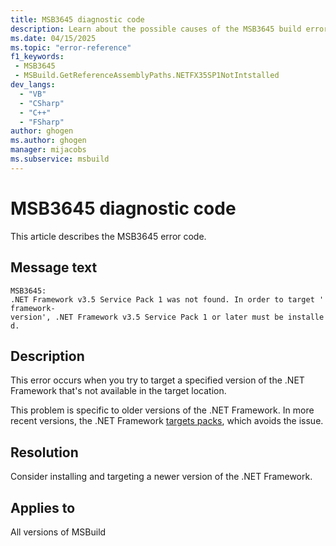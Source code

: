 ```yaml
---
title: MSB3645 diagnostic code
description: Learn about the possible causes of the MSB3645 build error and get troubleshooting tips.
ms.date: 04/15/2025
ms.topic: "error-reference"
f1_keywords:
 - MSB3645
 - MSBuild.GetReferenceAssemblyPaths.NETFX35SP1NotIntstalled
dev_langs:
  - "VB"
  - "CSharp"
  - "C++"
  - "FSharp"
author: ghogen
ms.author: ghogen
manager: mijacobs
ms.subservice: msbuild
---
```

# MSB3645 diagnostic code

<!-- :::ErrorDefinitionDescription::: -->
<!-- :::editable-content name="introDescription"::: -->
This article describes the MSB3645 error code.
<!-- :::editable-content-end::: -->

## Message text

`MSB3645: .NET Framework v3.5 Service Pack 1 was not found. In order to target 'framework-version', .NET Framework v3.5 Service Pack 1 or later must be installed.`

<!-- :::editable-content name="postOutputDescription"::: -->
## Description

This error occurs when you try to target a specified version of the .NET Framework that's not available in the target location.

This problem is specific to older versions of the .NET Framework. In more recent versions, the .NET Framework [targets packs](/dotnet/framework/install/guide-for-developers), which avoids the issue. 

## Resolution

Consider installing and targeting a newer version of the .NET Framework.
<!-- :::editable-content-end::: -->
<!-- :::ErrorDefinitionDescription-end::: -->

## Applies to

All versions of MSBuild